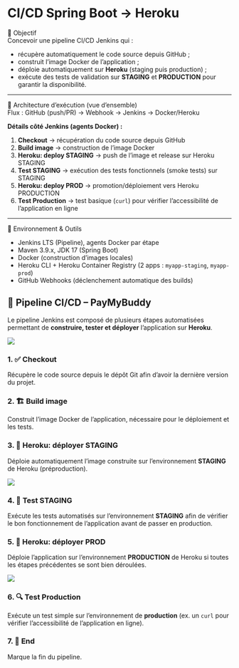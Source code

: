# CI/CD Spring Boot → Heroku

🎯 Objectif  
Concevoir une pipeline CI/CD Jenkins qui :  

- récupère automatiquement le code source depuis GitHub ;  
- construit l’image Docker de l’application ;  
- déploie automatiquement sur **Heroku** (staging puis production) ;  
- exécute des tests de validation sur **STAGING** et **PRODUCTION** pour garantir la disponibilité.  

---

🧭 Architecture d’exécution (vue d’ensemble)  
Flux : GitHub (push/PR) → Webhook → Jenkins → Docker/Heroku  

**Détails côté Jenkins (agents Docker) :**  
1. **Checkout** → récupération du code source depuis GitHub  
2. **Build image** → construction de l’image Docker  
3. **Heroku: deploy STAGING** → push de l’image et release sur Heroku STAGING  
4. **Test STAGING** → exécution des tests fonctionnels (smoke tests) sur STAGING  
5. **Heroku: deploy PROD** → promotion/déploiement vers Heroku PRODUCTION  
6. **Test Production** → test basique (`curl`) pour vérifier l’accessibilité de l’application en ligne  

---

🧰 Environnement & Outils  
- Jenkins LTS (Pipeline), agents Docker par étape  
- Maven 3.9.x, JDK 17 (Spring Boot)  
- Docker (construction d’images locales)  
- Heroku CLI + Heroku Container Registry (2 apps : `myapp-staging`, `myapp-prod`)  
- GitHub Webhooks (déclenchement automatique des builds)  



## 🔄 Pipeline CI/CD – PayMyBuddy

Le pipeline Jenkins est composé de plusieurs étapes automatisées permettant de **construire, tester et déployer** l’application sur **Heroku**.  

**![](https://github.com/kacissokho/PayMyBuddy/blob/master/.m2/CI_CD.png)**


### 1. ✅ Checkout
Récupère le code source depuis le dépôt Git afin d’avoir la dernière version du projet.  

### 2. 🏗️ Build image
Construit l’image Docker de l’application, nécessaire pour le déploiement et les tests.  

### 3. 🚀 Heroku: déployer STAGING
Déploie automatiquement l’image construite sur l’environnement **STAGING** de Heroku (préproduction).  

**![](https://github.com/kacissokho/PayMyBuddy/blob/master/.m2/paymybuddy-staging.png)**


### 4. 🧪 Test STAGING
Exécute les tests automatisés sur l’environnement **STAGING** afin de vérifier le bon fonctionnement de l’application avant de passer en production.  

### 5. 🚀 Heroku: déployer PROD
Déploie l’application sur l’environnement **PRODUCTION** de Heroku si toutes les étapes précédentes se sont bien déroulées.  

**![](https://github.com/kacissokho/PayMyBuddy/blob/master/.m2/paymybuddy-production.png)**


### 6. 🔍 Test Production
Exécute un test simple sur l’environnement de **production** (ex. un `curl` pour vérifier l’accessibilité de l’application en ligne).  

### 7. 🏁 End
Marque la fin du pipeline.  
